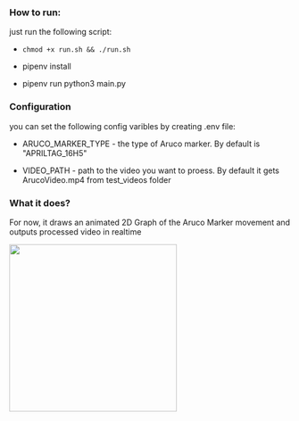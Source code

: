 ### How to run:

just run the following script:
* `chmod +x run.sh && ./run.sh`

* pipenv install
* pipenv run python3 main.py

### Configuration
you can set the following config varibles by creating .env file:


* ARUCO_MARKER_TYPE - the type of Aruco marker. By default is "APRILTAG_16H5"

* VIDEO_PATH - path to the video you want to proess. By default it gets ArucoVideo.mp4 from test_videos folder


### What it does?

For now, it draws an animated 2D Graph of the Aruco Marker movement and outputs processed video in realtime

<img src="https://github.com/ge6rgii/aruco_marker_detector/blob/main/test_videos/screenshot.png" width=300px>
